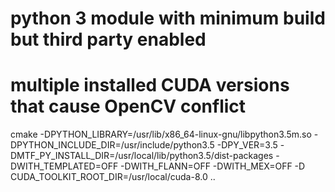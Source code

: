 # python 3 module with minimum build but third party enabled
# multiple installed CUDA versions that cause OpenCV conflict

cmake -DPYTHON_LIBRARY=/usr/lib/x86_64-linux-gnu/libpython3.5m.so -DPYTHON_INCLUDE_DIR=/usr/include/python3.5 -DPY_VER=3.5 -DMTF_PY_INSTALL_DIR=/usr/local/lib/python3.5/dist-packages -DWITH_TEMPLATED=OFF -DWITH_FLANN=OFF -DWITH_MEX=OFF  -D CUDA_TOOLKIT_ROOT_DIR=/usr/local/cuda-8.0 ..

